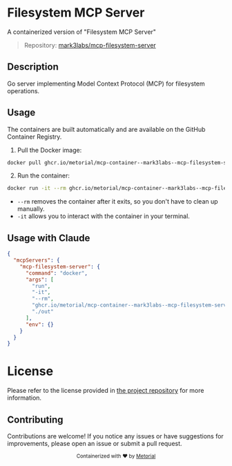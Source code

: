 
# Filesystem MCP Server

A containerized version of "Filesystem MCP Server"

> Repository: [mark3labs/mcp-filesystem-server](https://github.com/mark3labs/mcp-filesystem-server)

## Description

Go server implementing Model Context Protocol (MCP) for filesystem operations.


## Usage

The containers are built automatically and are available on the GitHub Container Registry.

1. Pull the Docker image:

```bash
docker pull ghcr.io/metorial/mcp-container--mark3labs--mcp-filesystem-server--mcp-filesystem-server
```

2. Run the container:

```bash
docker run -it --rm ghcr.io/metorial/mcp-container--mark3labs--mcp-filesystem-server--mcp-filesystem-server 
```

- `--rm` removes the container after it exits, so you don't have to clean up manually.
- `-it` allows you to interact with the container in your terminal.



## Usage with Claude

```json
{
  "mcpServers": {
    "mcp-filesystem-server": {
      "command": "docker",
      "args": [
        "run",
        "-it",
        "--rm",
        "ghcr.io/metorial/mcp-container--mark3labs--mcp-filesystem-server--mcp-filesystem-server",
        "./out"
      ],
      "env": {}
    }
  }
}
```

# License

Please refer to the license provided in [the project repository](https://github.com/mark3labs/mcp-filesystem-server) for more information.

## Contributing

Contributions are welcome! If you notice any issues or have suggestions for improvements, please open an issue or submit a pull request.

<div align="center">
  <sub>Containerized with ❤️ by <a href="https://metorial.com">Metorial</a></sub>
</div>
  